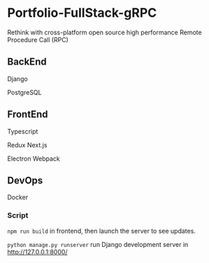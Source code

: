 # Portfolio-FullStack-gRPC
Rethink with cross-platform open source high performance Remote Procedure Call (RPC)


## BackEnd

Django

PostgreSQL

## FrontEnd

Typescript

Redux Next.js

Electron Webpack

## DevOps

Docker

### Script
`npm run build` in frontend, then launch the server to see updates. 

`python manage.py runserver` run Django development server in http://127.0.0.1:8000/
